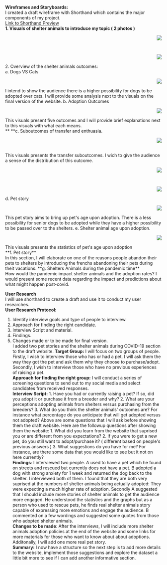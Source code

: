 **Wireframes and Storyboards:**<br />
I created a draft wireframe with Shorthand which contains the major components of my project. <br />
[Link to Shorthand Preview](https://preview.shorthand.com/SlbyuWutU1nOBh4N)<br />
**1. Visuals of shelter animals to introduce my topic ( 2 photos )**<br />
<p align="right">
  <img src="./1.jpg" />
</p><br />
<p align="right">
  <img src="./shorthand3.JPG" />
</p>
2. Overview of the shelter animals outcomes:<br />
a. Dogs VS Cats<br />
<p align="right">
  <img src="./Petoutcome.JPG" />
</p>
I intend to show the audience there is a higher possibility for dogs to be adopted over cats. I will provide some analysis next to the visuals on the final version of the website.
b. Adoption Outcomes<br />
<p align="right">
  <img src="./adoptionoutcome.JPG" />
</p>
This visuals present five outcomes and I will provide brief explanations next to this visuals with what each means.<br />**
**c. Suboutcomes of transfer and enthuasia.<br />
<p align="right">
  <img src="./transferpets.png" />
</p><br />
This visuals presents the transfer suboutcomes. I wich to give the audience a sense of the distribution of this outcome. <br />
<p align="right">
  <img src="./causespet.png" />
</p><br />
<p align="right">
  <img src="./resultp.JPG" />
</p>
d. Pet story<br />
<p align="right">
    <img src="./userstory1.JPG" />
</p>
This pet story aims to bring up pet's age upon adoption. There is a less possibility for senior dogs to be adopted while they have a higher possibility to be passed over
to the shelters.
e. Shelter animal age upon adoption.<br />
<p align="right">
  <img src="./ageadoption.JPG" />
</p>
This visuals presents the statistics of pet's age upon adoption<br />
**f. Pet story**<br /> 
In this section, I will elaborate on one of the reasons people abandon their pets to shelters by introducing the frenchs abandoning their pets during theit vacations. 
**g. Shelters Animals during the pandemic time** <br />
How would the pandemic impact shelter animals and the adoption rates? I would present some recent data regarding the impact and predictions about what might happen post-covid. <br />


**User Research**<br />
I will use shorthand to create a draft and use it to conduct my user researches. <br />
**User Research Protocol:** <br />
1. Identify interview goals and type of people to interview.<br />
2. Approach for finding the right candidate. <br />
3. Interview Script and material. <br />
4. Findings. <br />
5. Changes made or to be made for final version. <br />
I added two pet stories and the shelter animals during COVID-19 section to the draft website.
**Target Group:** I will focus on two groups of people. Firstly, I wish to interview those who has or had a pet. I will ask them the way they got the pet and ask them why they choose to purchase/adopt. Secondly, I wish to interview those who have no previous experiences of raising a pet. <br />
**Approach for finding the right group:** I will conduct a series of screening questions to send out to my social media and select candidates from received responses.<br />
**Interview Script:** 1. Have you had or currently raising a pet? If so, did you adopt it or purchase it from a breeder and why? 2. What are your perceptions adopting animals from shelters versus purchasing from the breeders? 3. What do you think the shelter animals' outcomes are? For instance what percentage do you anticipate that will get adopted versus not adopted? Above are some questions that I will ask before showing them the draft website. Here are the followup questions after showing them the website: 1. What did you learn from the website that suprised you or are different from you expectations? 2. If you were to get a new pet, do you still want to adopt/purchase it? ( different based on people's previous answers ) 3. What suggestions do you have for me? For instance, are there some data that you would like to see but it not on here currently? <br />
**Findings**: I interviewed two people. A used to have a pet which he found on streets and rescued but currently does not have a pet. B adopted a dog with strong anxiety for 1 week and returned the dog back to the shelter. I interviewed both of them. I found that they are both very suprised at the numbers of shelter animals being actually adopted: They were expecting a much higher rate of adoption. Secondly A suggested that I should include more stories of shelter animals to get the audience more engaged. He understood the statistics and the graphs but as a person who used to rescue pets, he finds real shelter animals story capable of expressing more emotions and engage the audience. B commented on a few wordings and suggested some quotes from those who adopted shelter animals. <br />
**Changes to be made**: After the interviews, I will include more shelter animals adoption policies at the end of the website and some links for more materials for those who want to know about about adoptions. Additonally, I will add one more real pet story. <br />
**Summary:** I now have a structure so the next step is to add more details to the website, implement those suggestions and explore the dataset a little bit more to see if I can add another informative section. <br />

